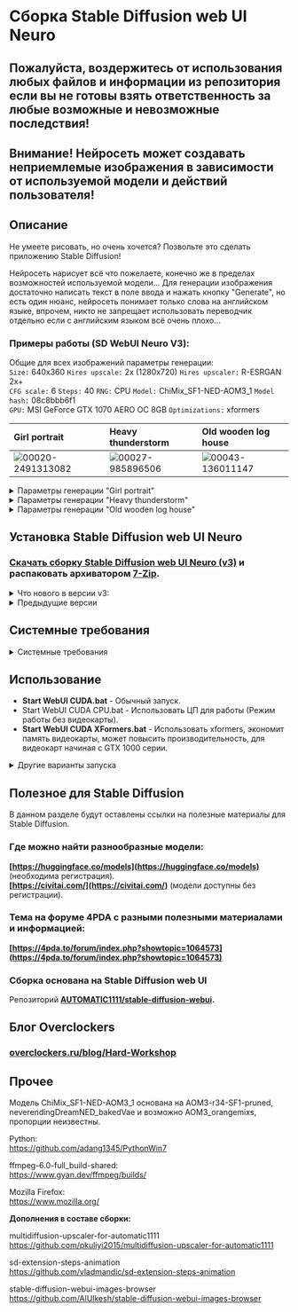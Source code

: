 # Сборка Stable Diffusion web UI Neuro
## Пожалуйста, воздержитесь от использования любых файлов и информации из репозитория если вы не готовы взять ответственность за любые возможные и невозможные последствия!
## Внимание! Нейросеть может создавать неприемлемые изображения в зависимости от используемой модели и действий пользователя!
## Описание
Не умеете рисовать, но очень хочется? Позвольте это сделать приложению Stable Diffusion!

Нейросеть нарисует всё что пожелаете, конечно же в пределах возможностей используемой модели...
Для генерации изображения достаточно написать текст в поле ввода и нажать кнопку "Generate", но есть один нюанс, нейросеть понимает только слова на английском языке, впрочем, никто не запрещает использовать переводчик отдельно если с английским языком всё очень плохо...

### Примеры работы (SD WebUI Neuro V3):

Общие для всех изображений параметры генерации:\
`Size:` 640x360 `Hires upscale:` 2x (1280x720) `Hires upscaler:` R-ESRGAN 2x+\
`CFG scale:` 6 `Steps:` 40 `RNG:` CPU `Model:` ChiMix_SF1-NED-AOM3_1 `Model hash:` 08c8bbb6f1\
`GPU:` MSI GeForce GTX 1070 AERO OC 8GB `Optimizations:` xformers

| Girl portrait | Heavy thunderstorm | Old wooden log house |
|:---|:---|:---|
| ![00020-2491313082](https://github.com/Shedou/Neuro/assets/19572158/bd75ce4e-f446-45e8-aa70-e7a23dfd1e5b) | ![00027-985896506](https://github.com/Shedou/Neuro/assets/19572158/2687dc1e-c5ae-47c8-97f1-4bdeb1d3cc46) | ![00043-136011147](https://github.com/Shedou/Neuro/assets/19572158/48516bc7-83f5-49c2-b5ff-cc508898c34c) |

<details>
  <summary>Параметры генерации "Girl portrait"</summary>
  
  `Promt:` girl, green eyes, blonde fluffy hairs, realistic, detailed, volumetric lighting, photo realistic, portrait\
  `Negative promt` low quality, worst quality, cross-eyed, bad proportions, fused fingers, bad eyeballs, artifacts, grayscale, bad geometry, bad face, error\
  `Seed:` 2491313082 `Denoising strength:` 0.7 `Sampler:` DPM2 a Karras
  
</details>

<details>
  <summary>Параметры генерации "Heavy thunderstorm"</summary>
  
  `Promt:` heavy thunderstorm, wide panorama, realistic, detailed, volumetric lighting, photo realistic\
  `Negative promt` low quality, worst quality, artifacts, grayscale, bad geometry, error\
  `Seed:` 985896506 `Denoising strength:` 0.45 `Sampler:` Heun
  
</details>

<details>
  <summary>Параметры генерации "Old wooden log house"</summary>
  
  `Promt:` old wooden log house, winter, realistic, detailed, volumetric lighting, photo realistic\
  `Negative promt` low quality, worst quality, bad geometry, error\
  `Seed:` 136011147 `Denoising strength:` 0.45 `Sampler:` Euler
  
</details>

## Установка Stable Diffusion web UI Neuro
### [Скачать сборку Stable Diffusion web UI Neuro (v3)](https://github.com/Shedou/Neuro/releases/tag/SD_WEBUI_v3) и распаковать архиватором [7-Zip](https://7-zip.org/).

<details>
  <summary>Что нового в версии v3:</summary>
  
 - За основу взят WebUI версии 1.3.2 (2023-06-05).

 - Добавллено расширение "stable-diffusion-webui-images-browser".

 - xformers (для видеокарт GTX 1000 серии и новее).

 - В файле "webui.py" добавлен код необходимый для автоматического запуска Firefox (строка #11, строка #415-423).

 - Проведена чистка, удалены файлы и папки которые не использовались явным образом при работе сборки (подробности см. в файле ReadMe).

</details>

<details>
  <summary>Предыдущие версии</summary>
  
  ___
  [Stable Diffusion web UI Neuro v2](https://github.com/Shedou/Neuro/releases/tag/SD_WEBUI_v2)
  
  [Stable Diffusion web UI Neuro v1](https://github.com/Shedou/Neuro/releases/tag/SD_WEBUI_v1)
  ___
</details>

## Системные требования
<details>
  <summary>Системные требования</summary>
  
  ___
  Минимальные системные требования:\
  ОС: 64 разрядная Microsoft Windows 7* / 10 / 11.\
  ЦП: 64 разрядный процессор, 2 ядра.\
  ОЗУ: 16 ГБ и больше.\
  Видеокарта: GeForce GTX 700 серии и новее (см. список поддерживаемых видеокарт в файле "ReadMe! Neuro.txt").\
  Видеопамять: 2 ГБ и больше.\
  \* - Подробности см. в файле ReadMe.
  ___
  
  Системные требования (Режим работы без видеокарты):\
  ОС: 64 разрядная Microsoft Windows 7* / 10 / 11.\
  ЦП: AMD Ryzen 7 2700 / Intel Core i7-9700 или лучше.\
  ОЗУ: 24 ГБ и больше.\
  \* - Подробности см. в файле ReadMe.
  ___
  
  Рекомендуемые системные требования:\
  ОС: 64 разрядная Microsoft Windows 10 / 11.\
  ЦП: AMD Ryzen 7 2700 / Intel Core i7-9700 или лучше.\
  ОЗУ: 64 ГБ.\
  Видеокарта: GeForce GTX 1070 или лучше.\
  Видеопамять: 8 ГБ и больше.
  ___
  
</details>

## Использование
- **Start WebUI CUDA.bat** - Обычный запуск.
- Start WebUI CUDA CPU.bat - Использовать ЦП для работы (Режим работы без видеокарты).
- **Start WebUI CUDA XFormers.bat** - Использовать xformers, экономит память видеокарты, может повысить производительность, для видеокарт начиная с GTX 1000 серии.

<details>
  <summary>Другие варианты запуска</summary>
  
  ___
  - Start WebUI CUDA Force XFormers.bat - Принудительно использовать xformers, не факт что это нужно.
  - WebUI CUDA LowVRAM.bat
  
  Режим низкого потребления памяти на видеокарте, полезно для видеокарт с 2-3 ГБ памяти, снижает скорость работы.
  
  - WebUI CUDA NoFP16.bat
  
  Запрет на работу с низкой точностью FP16, позволит работать устаревшим видеокартам, увеличивает расход памяти.
  
  - WebUI CUDA LowVRAM NoFP16.bat
  
  Комбинация двух предыдущих вариантов.
  ___
</details>

## Полезное для Stable Diffusion
В данном разделе будут оставлены ссылки на полезные материалы для Stable Diffusion.
### Где можно найти разнообразные модели:
**[https://huggingface.co/models](https://huggingface.co/models)** (необходима регистрация).\
**[https://civitai.com/](https://civitai.com/)** (модели доступны без регистрации).

### Тема на форуме 4PDA с разными полезными материалами и информацией:
**[https://4pda.to/forum/index.php?showtopic=1064573](https://4pda.to/forum/index.php?showtopic=1064573)**

### Сборка основана на Stable Diffusion web UI
Репозиторий **[AUTOMATIC1111/stable-diffusion-webui](https://github.com/AUTOMATIC1111/stable-diffusion-webui).**
## Блог Overclockers
### [overclockers.ru/blog/Hard-Workshop](https://overclockers.ru/blog/Hard-Workshop)
## Прочее
Модель ChiMix_SF1-NED-AOM3_1 основана на AOM3-r34-SF1-pruned, neverendingDreamNED_bakedVae и возможно AOM3_orangemixs, пропорции неизвестны.

Python:\
https://github.com/adang1345/PythonWin7

ffmpeg-6.0-full_build-shared:\
https://www.gyan.dev/ffmpeg/builds/

Mozilla Firefox:\
https://www.mozilla.org/

**Дополнения в составе сборки:**

multidiffusion-upscaler-for-automatic1111\
https://github.com/pkuliyi2015/multidiffusion-upscaler-for-automatic1111

sd-extension-steps-animation\
https://github.com/vladmandic/sd-extension-steps-animation

stable-diffusion-webui-images-browser\
https://github.com/AlUlkesh/stable-diffusion-webui-images-browser
